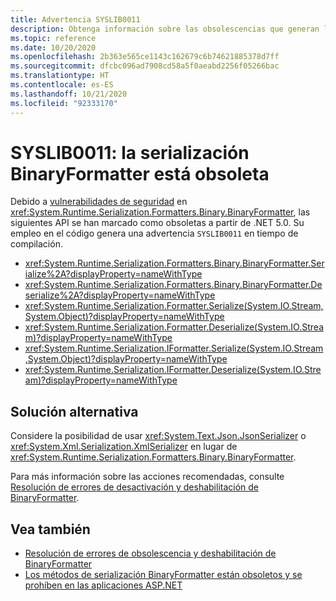 ```yaml
---
title: Advertencia SYSLIB0011
description: Obtenga información sobre las obsolescencias que generan la advertencia en tiempo de compilación SYSLIB0011.
ms.topic: reference
ms.date: 10/20/2020
ms.openlocfilehash: 2b363e565ce1143c162679c6b74621885378d7ff
ms.sourcegitcommit: dfcbc096ad7908cd58a5f0aeabd2256f05266bac
ms.translationtype: HT
ms.contentlocale: es-ES
ms.lasthandoff: 10/21/2020
ms.locfileid: "92333170"
---
```

# <a name="syslib0011-binaryformatter-serialization-is-obsolete"></a>SYSLIB0011: la serialización BinaryFormatter está obsoleta

Debido a [vulnerabilidades de seguridad](../../standard/serialization/binaryformatter-security-guide.md#binaryformatter-security-vulnerabilities) en <xref:System.Runtime.Serialization.Formatters.Binary.BinaryFormatter>, las siguientes API se han marcado como obsoletas a partir de .NET 5.0. Su empleo en el código genera una advertencia `SYSLIB0011` en tiempo de compilación.

- <xref:System.Runtime.Serialization.Formatters.Binary.BinaryFormatter.Serialize%2A?displayProperty=nameWithType>
- <xref:System.Runtime.Serialization.Formatters.Binary.BinaryFormatter.Deserialize%2A?displayProperty=nameWithType>
- <xref:System.Runtime.Serialization.Formatter.Serialize(System.IO.Stream,System.Object)?displayProperty=nameWithType>
- <xref:System.Runtime.Serialization.Formatter.Deserialize(System.IO.Stream)?displayProperty=nameWithType>
- <xref:System.Runtime.Serialization.IFormatter.Serialize(System.IO.Stream,System.Object)?displayProperty=nameWithType>
- <xref:System.Runtime.Serialization.IFormatter.Deserialize(System.IO.Stream)?displayProperty=nameWithType>

## <a name="workaround"></a>Solución alternativa

Considere la posibilidad de usar <xref:System.Text.Json.JsonSerializer> o <xref:System.Xml.Serialization.XmlSerializer> en lugar de <xref:System.Runtime.Serialization.Formatters.Binary.BinaryFormatter>.

Para más información sobre las acciones recomendadas, consulte [Resolución de errores de desactivación y deshabilitación de BinaryFormatter](https://aka.ms/binaryformatter).

## <a name="see-also"></a>Vea también

- [Resolución de errores de obsolescencia y deshabilitación de BinaryFormatter](https://aka.ms/binaryformatter)
- [Los métodos de serialización BinaryFormatter están obsoletos y se prohíben en las aplicaciones ASP.NET](corefx.md#binaryformatter-serialization-methods-are-obsolete-and-prohibited-in-aspnet-apps)
